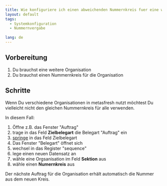 ```yaml
---
title: Wie konfiguriere ich einen abweichenden Nummernkreis fuer eine weitere Organisation ?
layout: default
tags:
  - Systemkonfiguration  
  - Nummernvergabe
  
lang: de
---
```

## Vorbereitung
1. Du brauchst eine weitere Organisation
1. Du brauchst einen Nummernkreis für die Organisation

## Schritte

Wenn Du verschiedene Organisationen in metasfresh nutzt möchtest Du vielleicht nicht den gleichen Nummernkreis für alle verwenden.

In diesem Fall:

1. Öffne z.B. das Fenster "Auftrag"
1. trage in das Feld **Zielbelegart** die Belegart "Auftrag" ein
1. [springe](Wie_kann_ich_zu_Daten_springen_ohne_vorher_suchen_zu_müssen) in das Feld Zielbelegart
1. Das Fenster "Belegart" öffnet sich
1. wechsel in das Register "sequence"
1. lege einen neuen Datensatz an
1. wähle eine Orgsanisation im Feld **Sektion** aus
1. wähle einen **Numernkreis** aus

Der nächste Auftrag für die Organisation erhält automatisch die Nummer aus dem neuen Kreis.
